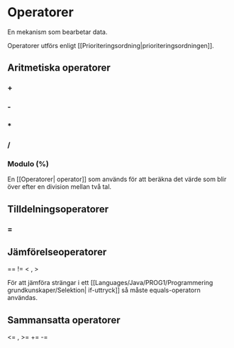 # Operatorer
En mekanism som bearbetar data.

Operatorer utförs enligt [[Prioriteringsordning|prioriteringsordningen]].

## Aritmetiska operatorer
### + 
### - 
### * 
### /

### Modulo (%)
En [[Operatorer| operator]] som används för att beräkna det värde som blir över efter en division mellan två tal.

## Tilldelningsoperatorer
### =

## Jämförelseoperatorer
>
 == 
!= 
< 
,   >

För att jämföra strängar i ett [[Languages/Java/PROG1/Programmering grundkunskaper/Selektion| if-uttryck]] så måste equals-operatorn användas.
## Sammansatta operatorer
<=
, >=
+=
-=



